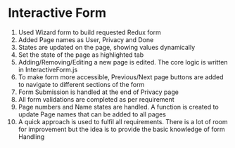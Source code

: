 # Interactive Form

1) Used Wizard form to build requested Redux form
2) Added Page names as User, Privacy and Done
3) States are updated on the page, showing values dynamically
4) Set the state of the page as highlighted tab
5) Adding/Removing/Editing a new page is edited. The core logic is written in InteractiveForm.js
6) To make form more accessible, Previous/Next page buttons are added to navigate to different sections of the form
7) Form Submission is handled at the end of Privacy page
8) All form validations are completed as per requirement
9) Page numbers and Name states are handled. A function is created to update Page names that can be added to all pages
10) A quick approach is used to fulfil all requirements. There is a lot of room for improvement but the idea is to provide the basic knowledge of form Handling
